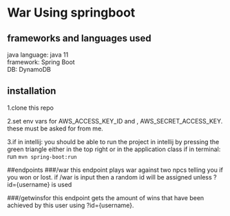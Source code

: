 # War Using springboot

## frameworks and languages used
java language: java 11                                                      
framework: Spring Boot    
DB: DynamoDB
## installation
1.clone this repo

2.set env vars for AWS_ACCESS_KEY_ID and , AWS_SECRET_ACCESS_KEY. these must be asked for from me.

3.if in intellij: you should be able to run the project in intellij by pressing the green triangle either in the top right or in the application class  if in terminal: run ```mvn spring-boot:run```




##endpoints
###/war
this endpoint plays war against two npcs telling you if you won or lost. if /war is input then a random id will be assigned unless ?id={username} is used

###/getwinsfor
this endpoint gets the amount of wins that have been achieved by this user using ?id={username}.